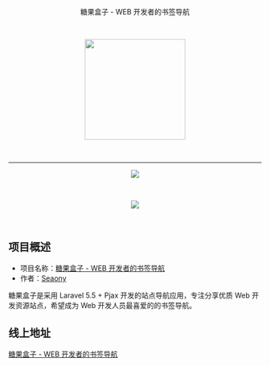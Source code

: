 <p align="center">糖果盒子 - WEB 开发者的书签导航</p>
<br>
<p align="center"><img src="http://owst2hgsv.bkt.clouddn.com/bg.svg" width="200px"></p>
<br>

---

<p align="center"><img src="http://owst2hgsv.bkt.clouddn.com/show.png"></p>
<br>
<p align="center"><img src="http://owst2hgsv.bkt.clouddn.com/detail.png"></p>
<br>

## 项目概述


* 项目名称：[糖果盒子 - WEB 开发者的书签导航](http://hunt.seaony.cn/)
* 作者：[Seaony](https://github.com/Seaony)

糖果盒子是采用 Laravel 5.5 + Pjax 开发的站点导航应用，专注分享优质 Web 开发资源站点，希望成为 Web 开发人员最喜爱的的书签导航。

## 线上地址

[糖果盒子 - WEB 开发者的书签导航](http://hunt.seaony.cn/)
